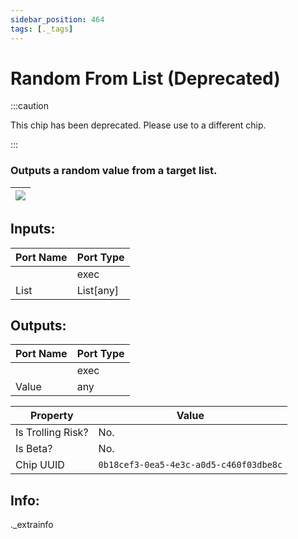 ```yaml
---
sidebar_position: 464
tags: [._tags]
---
```


# Random From List (Deprecated)
:::caution

This chip has been deprecated. Please use to a different chip.

:::

### Outputs a random value from a target list.

| ![](https://images-ext-2.discordapp.net/external/MPmIaQzlEPmgGWlgi-WxBBXt0Bjv_zWPkg1y1f_sy3s/https/www.recroomcircuits.com/image/circuit/absolute-value?width=206&height=108) |
|-----|

## Inputs:
| Port Name | Port Type |
|-----------|-----------|
|  | exec |
| List | List[any] |

## Outputs:
| Port Name | Port Type |
|-----------|-----------|
|  | exec |
| Value | any | 

| Property  | Value |
|-------------------|-----------|
| Is Trolling Risk? | No. |
| Is Beta? | No. |
| Chip UUID | `0b18cef3-0ea5-4e3c-a0d5-c460f03dbe8c` |

## Info:
._extrainfo